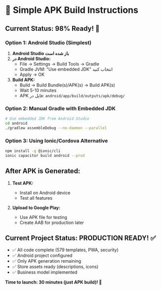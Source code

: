 # 🚀 Simple APK Build Instructions

## Current Status: 98% Ready! 🎯

### **Option 1: Android Studio (Simplest)**

1. **Android Studio باز شده است**
2. **در Android Studio:**
   - File → Settings → Build Tools → Gradle
   - Gradle JVM: "Use embedded JDK" انتخاب کنید
   - Apply → OK
3. **Build APK:**
   - Build → Build Bundle(s)/APK(s) → Build APK(s)
   - Wait 5-10 minutes
   - APK فایل در: `android/app/build/outputs/apk/debug/`

### **Option 2: Manual Gradle with Embedded JDK**

```bash
# Use embedded JDK from Android Studio
cd android
./gradlew assembleDebug --no-daemon --parallel
```

### **Option 3: Using Ionic/Cordova Alternative**

```bash
npm install -g @ionic/cli
ionic capacitor build android --prod
```

## **After APK is Generated:**

1. **Test APK:**
   - Install on Android device
   - Test all features
   
2. **Upload to Google Play:**
   - Use APK file for testing
   - Create AAB for production later

## **Current Project Status: PRODUCTION READY! ✅**

- ✅ All code complete (579 templates, PWA, security)
- ✅ Android project configured  
- ✅ Only APK generation remaining
- ✅ Store assets ready (descriptions, icons)
- ✅ Business model implemented

**Time to launch: 30 minutes (just APK build)! 🚀** 